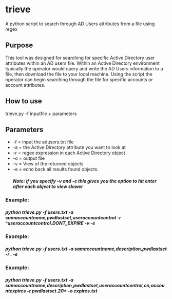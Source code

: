 # trieve
A python script to search through AD Users attributes from a file using regex


## Purpose
This tool was designed for searching for specific Active Directory user attributes within an AD users file. Within an Active Directory environment typically the operator would query and write the AD Users information to a file, then download the file to your local machine. Using the script the operator can begin searching through the file for specific accounts or account attributes.

## How to use
trieve.py -f inputfile + parameters

## Parameters
- -f = input the adusers.txt file
- -a = the Active Directory attribute you want to look at
- -r = regex expression in each Active Directory object
- -o = output file
- -v = View of the returned objects
- -e = echo back all results found objects.
  ##### *Note: if you specify -v and -e this gives you the option to hit enter after each object to view slower*
  
 ### Example: 
 ##### python trieve.py -f users.txt -a samaccountname,pwdlastset,useraccountcontrol -r ^useraccountcontrol.DONT_EXPIRE  -v -e
  
  
  
  
### Example: 
##### python trieve.py -f users.txt -a samaccountname,description,pwdlastset -r . -e

  
  
### Example: 
##### python trieve.py -f users.txt -a samaccountname,description,pwdlastset,useraccountcontrol,cn,accountexpires -r pwdlastset.20* -o expires.txt


